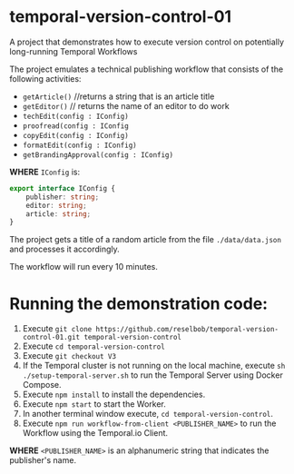 # temporal-version-control-01
A project that demonstrates how to execute version control on potentially long-running Temporal Workflows

The project emulates a technical publishing workflow that consists of the following activities:

- `getArticle()` //returns a string that is an article title
- `getEditor()` // returns the name of an editor to do work
- `techEdit(config : IConfig)`
- `proofread(config : IConfig`
- `copyEdit(config : IConfig)`
- `formatEdit(config : IConfig)`
- `getBrandingApproval(config : IConfig)`

**WHERE** `IConfig` is:

```typescript
export interface IConfig {
    publisher: string;
    editor: string;
    article: string;
}
```

The project gets a title of a random article from the file `./data/data.json` and processes it accordingly.

The workflow will run every 10 minutes.

# Running the demonstration code:

1. Execute `git clone https://github.com/reselbob/temporal-version-control-01.git temporal-version-control`
2. Execute `cd temporal-version-control`
3. Execute `git checkout V3`
4. If the Temporal cluster is not running on the local machine, execute `sh ./setup-temporal-server.sh` to run the Temporal Server using Docker Compose.
5. Execute `npm install` to install the dependencies.
6. Execute `npm start` to start the Worker.
7. In another terminal window execute, `cd temporal-version-control`.
8. Execute `npm run workflow-from-client <PUBLISHER_NAME>` to run the Workflow using the Temporal.io Client.

**WHERE** `<PUBLISHER_NAME>` is an alphanumeric string that indicates the publisher's name.
